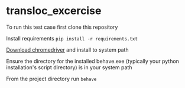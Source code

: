 # transloc_excercise

To run this test case first clone this repository

Install requirements `pip install -r requirements.txt`

[Download chromedriver](https://sites.google.com/a/chromium.org/chromedriver/) and install to system path

Ensure the directory for the installed behave.exe (typically your python installation's script directory) is in your system path

From the project directory run `behave`